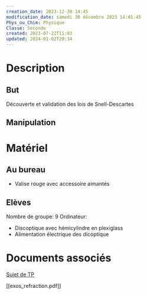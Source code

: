 ```yaml
---
creation_date: 2023-12-30 14:45
modification_date: samedi 30 décembre 2023 14:45:45
Phys_ou_Chim: Physique
Classe: Seconde
created: 2023-07-22T11:03
updated: 2024-01-02T20:34
---
```


# Description
## But

Découverte et validation des lois de Snell-Descartes

## Manipulation

# Matériel
## Au bureau

- Valise rouge avec accessoire aimantés

## Elèves

Nombre de groupe: 9
Ordinateur: 

-  Discoptique avec hémicylindre en plexiglass
- Alimentation électrique des dicoptique


# Documents associés

[Sujet de TP](https://www.icloud.com/iclouddrive/050SvhcBaG88oxIyxkYibJvYA#Chap04_Lumiere)


[[exos_refraction.pdf]]